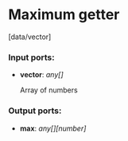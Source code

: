 # Maximum getter

[data/vector]

### Input ports:

* __vector__: _any[]_

    Array of numbers



### Output ports:

* __max__: _any[][number]_



